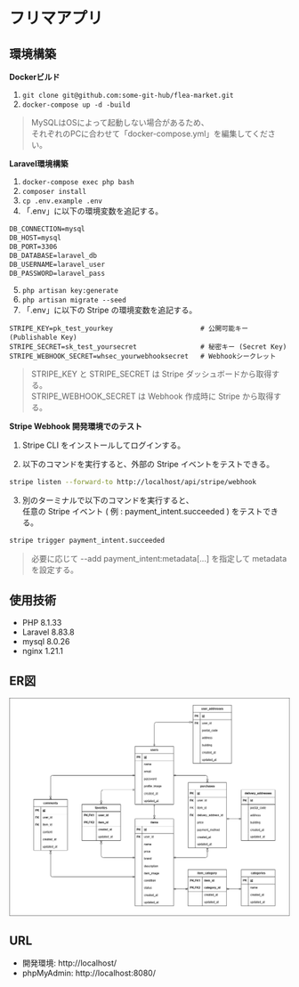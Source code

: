 # フリマアプリ

## 環境構築

**Dockerビルド**

1. `git clone git@github.com:some-git-hub/flea-market.git`
2. `docker-compose up -d -build`

> MySQLはOSによって起動しない場合があるため、  
> それぞれのPCに合わせて「docker-compose.yml」を編集してください。

**Laravel環境構築**

1. `docker-compose exec php bash`
2. `composer install`
3. `cp .env.example .env`
4. 「.env」に以下の環境変数を追記する。

```text
DB_CONNECTION=mysql
DB_HOST=mysql
DB_PORT=3306
DB_DATABASE=laravel_db
DB_USERNAME=laravel_user
DB_PASSWORD=laravel_pass
```

5. `php artisan key:generate`
6. `php artisan migrate --seed`
7. 「.env」に以下の Stripe の環境変数を追記する。

```text
STRIPE_KEY=pk_test_yourkey                      # 公開可能キー (Publishable Key)
STRIPE_SECRET=sk_test_yoursecret                # 秘密キー (Secret Key)
STRIPE_WEBHOOK_SECRET=whsec_yourwebhooksecret   # Webhookシークレット
```

> STRIPE_KEY と STRIPE_SECRET は Stripe ダッシュボードから取得する。  
> STRIPE_WEBHOOK_SECRET は Webhook 作成時に Stripe から取得する。

**Stripe Webhook 開発環境でのテスト**

1. Stripe CLI をインストールしてログインする。

2. 以下のコマンドを実行すると、外部の Stripe イベントをテストできる。

```bash
stripe listen --forward-to http://localhost/api/stripe/webhook
```

3. 別のターミナルで以下のコマンドを実行すると、  
任意の Stripe イベント ( 例 : payment_intent.succeeded ) をテストできる。

```bash
stripe trigger payment_intent.succeeded
```

> 必要に応じて --add payment_intent:metadata[...] を指定して metadata を設定する。

## 使用技術

- PHP 8.1.33
- Laravel 8.83.8
- mysql 8.0.26
- nginx 1.21.1


## ER図

![ER図](./docs/ER-diagram.png)

## URL

- 開発環境: http://localhost/
- phpMyAdmin: http://localhost:8080/
